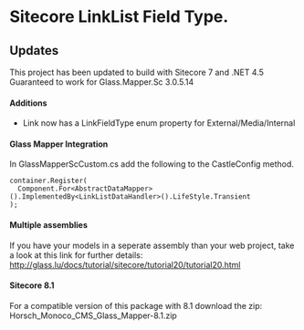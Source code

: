 Sitecore LinkList Field Type.
========

## Updates

This project has been updated to build with Sitecore 7 and .NET 4.5
Guaranteed to work for Glass.Mapper.Sc 3.0.5.14

#### Additions

- Link now has a LinkFieldType enum property for External/Media/Internal

#### Glass Mapper Integration

In GlassMapperScCustom.cs add the following to the CastleConfig method.

    container.Register(
      Component.For<AbstractDataMapper>().ImplementedBy<LinkListDataHandler>().LifeStyle.Transient
    );
    
#### Multiple assemblies

If you have your models in a seperate assembly than your web project, take a look at this link for further details:
http://glass.lu/docs/tutorial/sitecore/tutorial20/tutorial20.html

#### Sitecore 8.1

For a compatible version of this package with 8.1 download the zip: Horsch_Monoco_CMS_Glass_Mapper-8.1.zip
